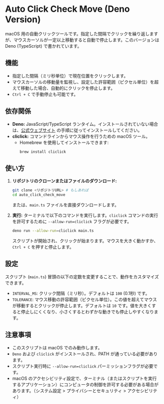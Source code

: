 # Auto Click Check Move (Deno Version)

macOS 用の自動クリックツールです。指定した間隔でクリックを繰り返しますが、マウスカーソルが一定以上移動すると自動で停止します。このバージョンは Deno (TypeScript) で書かれています。

## 機能

*   指定した間隔（ミリ秒単位）で現在位置をクリックします。
*   マウスカーソルの移動量を監視し、設定した許容範囲（ピクセル単位）を超えて移動した場合、自動的にクリックを停止します。
*   `Ctrl + C` で手動停止も可能です。

## 依存関係

*   **Deno:** JavaScript/TypeScript ランタイム。インストールされていない場合は、[公式ウェブサイト](https://deno.land/) の手順に従ってインストールしてください。
*   **cliclick:** コマンドラインからマウス操作を行うための macOS ツール。
    *   Homebrew を使用してインストールできます:
        ```bash
        brew install cliclick
        ```

## 使い方

1.  **リポジトリのクローンまたはファイルのダウンロード:**
    ```bash
    git clone <リポジトリURL> # もしあれば
    cd auto_click_check_move
    ```
    または、`main.ts` ファイルを直接ダウンロードします。

2.  **実行:**
    ターミナルで以下のコマンドを実行します。`cliclick` コマンドの実行を許可するために `--allow-run=cliclick` フラグが必要です。
    ```bash
    deno run --allow-run=cliclick main.ts
    ```
    スクリプトが開始され、クリックが始まります。マウスを大きく動かすか、`Ctrl + C` を押すと停止します。

## 設定

スクリプト (`main.ts`) 冒頭の以下の定数を変更することで、動作をカスタマイズできます。

*   `INTERVAL_MS`: クリック間隔（ミリ秒）。デフォルトは `100` (0.1秒) です。
*   `TOLERANCE`: マウス移動の許容範囲（ピクセル単位）。この値を超えてマウスが移動するとクリックが停止します。デフォルトは `10` です。値を大きくすると停止しにくくなり、小さくするとわずかな動きでも停止しやすくなります。

## 注意事項

*   このスクリプトは macOS でのみ動作します。
*   `Deno` および `cliclick` がインストールされ、PATH が通っている必要があります。
*   スクリプト実行時に `--allow-run=cliclick` パーミッションフラグが必要です。
*   macOS のアクセシビリティ設定で、ターミナル（またはスクリプトを実行するアプリケーション）にコンピュータの制御を許可する必要がある場合があります。（システム設定 > プライバシーとセキュリティ > アクセシビリティ）
